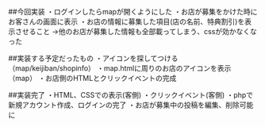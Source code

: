 ##今回実装
・ログインしたらmapが開くようにした
・お店が募集をかけた時にお客さんの画面に表示
・お店の情報に募集した項目(店の名前、特典割引)を表示させること
→他のお店が募集した情報も全部載ってしまう、cssが効かなくなった



##実装する予定だったもの
・アイコンを探してつける（map/keijiban/shopinfo）
・map.htmlに周りのお店のアイコンを表示（map）
・お店側のHTMLとクリックイベントの完成



##実装完了
・HTML、CSSでの表示(客側)
・クリックイベント(客側)
・phpで新規アカウント作成、ログインの完了
・お店が募集中の投稿を編集、削除可能に



